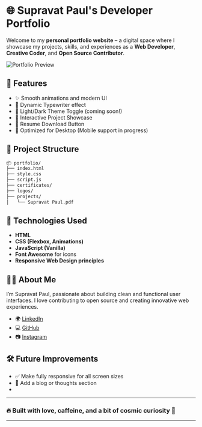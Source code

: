 # 🌐 Supravat Paul's Developer Portfolio

Welcome to my **personal portfolio website** – a digital space where I showcase my projects, skills, and experiences as a **Web Developer**, **Creative Coder**, and **Open Source Contributor**.

![Portfolio Preview](https://postimg.cc/QVq2wdX2) 

## 🚀 Features

- ✨ Smooth animations and modern UI
- 🧠 Dynamic Typewriter effect
- 🌙 Light/Dark Theme Toggle (coming soon!)
- 🎯 Interactive Project Showcase
- 📜 Resume Download Button
- 📱 Optimized for Desktop (Mobile support in progress)

## 📁 Project Structure

```bash
📦 portfolio/
├── index.html
├── style.css
├── script.js
├── certificates/
├── logos/
├── projects/  
│   └── Supravat Paul.pdf
````

## 📸 Technologies Used

* **HTML**
* **CSS (Flexbox, Animations)**
* **JavaScript (Vanilla)**
* **Font Awesome** for icons
* **Responsive Web Design principles**

## 👨‍💻 About Me

I’m Supravat Paul, passionate about building clean and functional user interfaces. I love contributing to open source and creating innovative web experiences.

* 🌍 [LinkedIn](https://www.linkedin.com/in/supravatpaul2021)
* 💻 [GitHub](https://github.com/Supravat2021)
* 📷 [Instagram](https://www.instagram.com/iamsupravat_2023)

## 🛠️ Future Improvements

* ✅ Make fully responsive for all screen sizes
* 🧠 Add a blog or thoughts section
* 
---

### 🔥 Built with love, caffeine, and a bit of cosmic curiosity 🚀
---
